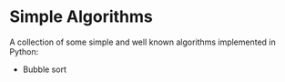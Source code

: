 # Simple Algorithms
A collection of some simple and well known algorithms implemented in Python:
- Bubble sort
